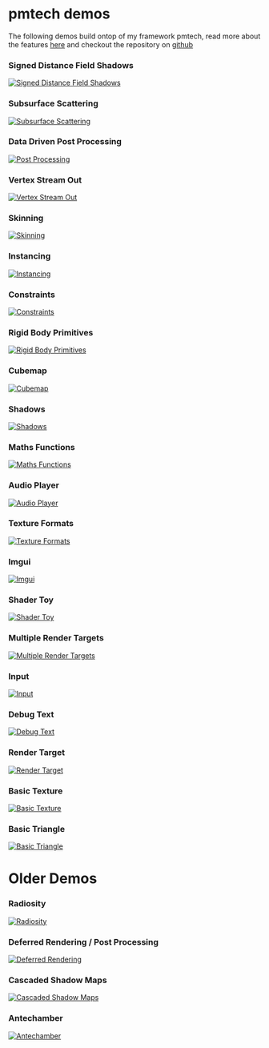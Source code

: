 # pmtech demos

The following demos build ontop of my framework pmtech, read more about the features [here](https://polymonster.github.io/articles.html) and checkout the repository on [github](https://github.com/polymonster/pmtech)

### Signed Distance Field Shadows

[![Signed Distance Field Shadows](assets/gifs/sdf-shadow.gif)](https://www.youtube.com/watch?v=369cPinAhdo)

### Subsurface Scattering
[![Subsurface Scattering](https://github.com/polymonster/polymonster.github.io/raw/master/assets/gifs/sss.gif)](https://github.com/polymonster/pmtech/blob/master/examples/code/sss/sss.cpp)

### Data Driven Post Processing

[![Post Processing](https://github.com/polymonster/polymonster.github.io/raw/master/assets/gifs/post-pro.gif)](https://github.com/polymonster/pmtech/blob/master/examples/code/post_processing/post_processing.cpp)

### Vertex Stream Out
[![Vertex Stream Out](assets/demos/vertex-stream-out.gif)](https://github.com/polymonster/pmtech/blob/master/examples/code/vertex_stream_out/vertex_stream_out.cpp)

### Skinning
[![Skinning](assets/demos/skinning.gif)](https://github.com/polymonster/pmtech/blob/master/examples/code/skinning/skinning.cpp)

### Instancing
[![Instancing](assets/demos/instancing.gif)](https://github.com/polymonster/pmtech/blob/master/examples/code/instancing/instancing.cpp)

### Constraints
[![Constraints](assets/demos/constraints.gif)](https://github.com/polymonster/pmtech/blob/master/examples/code/physics_constraints/physics_constraints.cpp)

### Rigid Body Primitives
[![Rigid Body Primitives](assets/demos/rigid-body-primitives.gif)](https://github.com/polymonster/pmtech/blob/master/examples/code/rigid_body_primitives/rigid_body_primitives.cpp)

### Cubemap
[![Cubemap](assets/demos/cubemap.gif)](https://github.com/polymonster/pmtech/blob/master/examples/code/cubemap/cubemap.cpp)

### Shadows
[![Shadows](assets/demos/shadows.png)](https://github.com/polymonster/pmtech/blob/master/examples/code/shadows/shadows.cpp)

### Maths Functions
[![Maths Functions](assets/demos/maths_functions.gif)](https://youtu.be/uR9lfvPL7eE)

### Audio Player
[![Audio Player](assets/demos/audio-player.gif)](https://github.com/polymonster/pmtech/blob/master/examples/code/audio_player/audio_player.cpp)

### Texture Formats
[![Texture Formats](assets/demos/texture-formats.png)](https://github.com/polymonster/pmtech/blob/master/examples/code/texture_formats/texture_formats.cpp)

### Imgui
[![Imgui](assets/demos/imgui.png)](https://github.com/polymonster/pmtech/blob/master/examples/code/imgui/imgui_example.cpp)

### Shader Toy
[![Shader Toy](assets/demos/shader-toy.gif)](https://github.com/polymonster/pmtech/blob/master/examples/code/shader_toy/shader_toy.cpp)

### Multiple Render Targets
[![Multiple Render Targets](assets/demos/multiple-render-targets.png)](https://github.com/polymonster/pmtech/blob/master/examples/code/multiple_render_targets/multiple_render_targets.cpp)

### Input
[![Input](https://github.com/polymonster/polymonster.github.io/raw/master/assets/gifs/input.gif)](https://github.com/polymonster/pmtech/blob/master/examples/code/input/input_example.cpp)

### Debug Text
[![Debug Text](assets/demos/debug-text.png)](https://github.com/polymonster/pmtech/blob/master/examples/code/debug_text/debug_text.cpp)

### Render Target
[![Render Target](assets/demos/render-target.png)](https://github.com/polymonster/pmtech/blob/master/examples/code/render_target/render_target.cpp)

### Basic Texture
[![Basic Texture](assets/demos/basic-texture.png)](https://github.com/polymonster/pmtech/blob/master/examples/code/basic_texture/basic_texture.cpp)

### Basic Triangle
[![Basic Triangle](assets/demos/basic-triangle.png)](https://github.com/polymonster/pmtech/blob/master/examples/code/basic_triangle/basic_triangle.cpp)

# Older Demos

### Radiosity
[![Radiosity](assets/demos/radiosity.gif)](https://vimeo.com/10592692)

### Deferred Rendering / Post Processing
[![Deferred Rendering](assets/demos/deferred-rendering.gif)](https://vimeo.com/10589417)

### Cascaded Shadow Maps
[![Cascaded Shadow Maps](assets/demos/cascaded-shadow-maps.gif)](https://vimeo.com/10048780)

### Antechamber
[![Antechamber](assets/demos/antechamber.gif)](https://vimeo.com/5145156)



